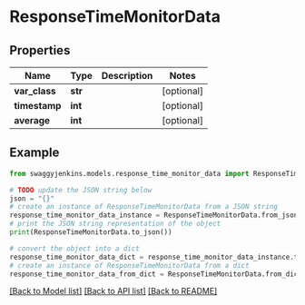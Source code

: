# ResponseTimeMonitorData


## Properties

Name | Type | Description | Notes
------------ | ------------- | ------------- | -------------
**var_class** | **str** |  | [optional] 
**timestamp** | **int** |  | [optional] 
**average** | **int** |  | [optional] 

## Example

```python
from swaggyjenkins.models.response_time_monitor_data import ResponseTimeMonitorData

# TODO update the JSON string below
json = "{}"
# create an instance of ResponseTimeMonitorData from a JSON string
response_time_monitor_data_instance = ResponseTimeMonitorData.from_json(json)
# print the JSON string representation of the object
print(ResponseTimeMonitorData.to_json())

# convert the object into a dict
response_time_monitor_data_dict = response_time_monitor_data_instance.to_dict()
# create an instance of ResponseTimeMonitorData from a dict
response_time_monitor_data_from_dict = ResponseTimeMonitorData.from_dict(response_time_monitor_data_dict)
```
[[Back to Model list]](../README.md#documentation-for-models) [[Back to API list]](../README.md#documentation-for-api-endpoints) [[Back to README]](../README.md)


